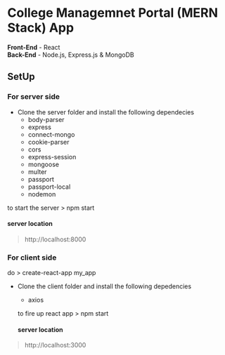 # College Managemnet Portal (MERN Stack) App

**Front-End** - React </br>
**Back-End** - Node.js, Express.js & MongoDB

## SetUp
### For server side </br>
- Clone the server folder and install the following dependecies
    * body-parser
    * express
    * connect-mongo
    * cookie-parser
    * cors
    * express-session
    * mongoose
    * multer
    * passport
    * passport-local
    * nodemon
    
 to start the server   > npm start

#### server location 
> http://localhost:8000

### For client side
do > create-react-app my_app
- Clone the client folder and install the following depedencies
     * axios
  
  to fire up react app > npm start
  
  #### server location 
> http://localhost:3000
     

